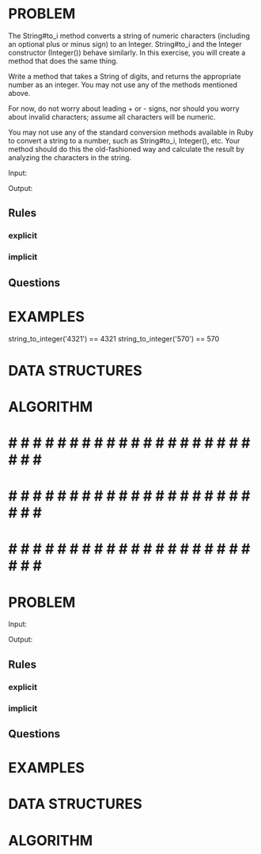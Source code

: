 # PROBLEM
The String#to_i method converts a string of numeric characters (including an optional plus or minus sign) to an Integer. String#to_i and the Integer constructor (Integer()) behave similarly. In this exercise, you will create a method that does the same thing.

Write a method that takes a String of digits, and returns the appropriate number as an integer. You may not use any of the methods mentioned above.

For now, do not worry about leading + or - signs, nor should you worry about invalid characters; assume all characters will be numeric.

You may not use any of the standard conversion methods available in Ruby to convert a string to a number, such as String#to_i, Integer(), etc. Your method should do this the old-fashioned way and calculate the result by analyzing the characters in the string.

  Input: 

  Output:

  ## Rules
  ### explicit
  
  ### implicit


  ## Questions


# EXAMPLES
string_to_integer('4321') == 4321
string_to_integer('570') == 570

# DATA STRUCTURES


# ALGORITHM

# # # # # # # # # # # # # # # # # # # # # # # # #
# # # # # # # # # # # # # # # # # # # # # # # # #
# # # # # # # # # # # # # # # # # # # # # # # # #

# PROBLEM


  Input: 

  Output:

  ## Rules
  ### explicit
  
  ### implicit


  ## Questions


# EXAMPLES


# DATA STRUCTURES


# ALGORITHM
